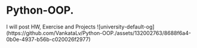 # Python-OOP.
<tr>I will post HW, Exercise and Projects</tr>
![university-default-og](https://github.com/VankataLv/Python-OOP./assets/132002763/8688f6a4-0b0e-4937-b56b-c020026f2977)
